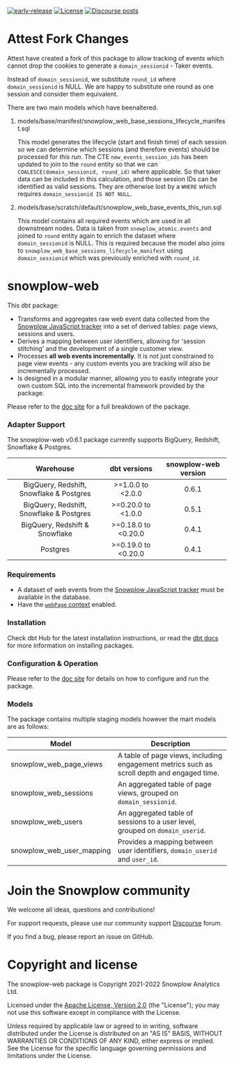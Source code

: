 [![early-release]][tracker-classificiation] [![License][license-image]][license] [![Discourse posts][discourse-image]][discourse]

# Attest Fork Changes

Attest have created a fork of this package to allow tracking of events which cannot drop the cookies to generate a `domain_sessionid` - Taker events.

Instead of `domain_sessionid`, we substitute `round_id` where `domain_sessionid` is NULL. We are happy to substitute one round as one session and consider them equivalent.

There are two main models which have beenaltered.

1. models/base/manifest/snowplow_web_base_sessions_lifecycle_manifest.sql

    This model generates the lifecycle (start and finish time) of each session so we can determine which sessions (and therefore events) should be processed for *this run*.
    The CTE `new_events_session_ids` has been updated to join to the `round` entity so that we can `COALESCE(domain_sessionid, round_id)` where applicable. So that taker data can be included in this calculation, and those session IDs can be identified as valid sessions. They are otherwise lost by a `WHERE` which requires `domain_sessionid IS NOT NULL`.

2. models/base/scratch/default/snowplow_web_base_events_this_run.sql

    This model contains all required events which are used in all downstream nodes. Data is taken from `snowplow_atomic.events` and joined to `round` entity again to enrich the dataset where `domain_sessionid` is NULL. This is required because the model also joins to `snowplow_web_base_sessions_lifecycle_manifest` using `domain_sessionid` which was previously enriched with `round_id`.

# snowplow-web

This dbt package:

- Transforms and aggregates raw web event data collected from the [Snowplow JavaScript tracker][tracker-docs] into a set of derived tables: page views, sessions and users.
- Derives a mapping between user identifiers, allowing for 'session stitching' and the development of a single customer view.
- Processes **all web events incrementally**. It is not just constrained to page view events - any custom events you are tracking will also be incrementally processed.
- Is designed in a modular manner, allowing you to easily integrate your own custom SQL into the incremental framework provided by the package.

Please refer to the [doc site][snowplow-web-docs] for a full breakdown of the package.

### Adapter Support

The snowplow-web v0.6.1 package currently supports BigQuery, Redshift, Snowflake & Postgres.

|                 Warehouse                |     dbt versions    | snowplow-web version |
|:----------------------------------------:|:-------------------:|:--------------------:|
| BigQuery, Redshift, Snowflake & Postgres | >=1.0.0 to <2.0.0   |         0.6.1        |
| BigQuery, Redshift, Snowflake & Postgres | >=0.20.0 to <1.0.0  |         0.5.1        |
|      BigQuery, Redshift & Snowflake      | >=0.18.0 to <0.20.0 |         0.4.1        |
|                 Postgres                 | >=0.19.0 to <0.20.0 |         0.4.1        |

### Requirements

- A dataset of web events from the [Snowplow JavaScript tracker][tracker-docs] must be available in the database.
- Have the [`webPage` context][webpage-context] enabled.

### Installation

Check dbt Hub for the latest installation instructions, or read the [dbt docs][dbt-package-docs] for more information on installing packages.

### Configuration & Operation

Please refer to the [doc site][snowplow-web-docs] for details on how to configure and run the package.

### Models

The package contains multiple staging models however the mart models are as follows:

| Model                             | Description                                                                                |
|-----------------------------------|--------------------------------------------------------------------------------------------|
| snowplow_web_page_views           | A table of page views, including engagement metrics such as scroll depth and engaged time. |
| snowplow_web_sessions             | An aggregated table of page views, grouped on `domain_sessionid`.                          |
| snowplow_web_users                | An aggregated table of sessions to a user level, grouped on `domain_userid`.               |
| snowplow_web_user_mapping         | Provides a mapping between user identifiers, `domain_userid` and `user_id`.                |

# Join the Snowplow community

We welcome all ideas, questions and contributions!

For support requests, please use our community support [Discourse][discourse] forum.

If you find a bug, please report an issue on GitHub.

# Copyright and license

The snowplow-web package is Copyright 2021-2022 Snowplow Analytics Ltd.

Licensed under the [Apache License, Version 2.0][license] (the "License");
you may not use this software except in compliance with the License.

Unless required by applicable law or agreed to in writing, software
distributed under the License is distributed on an "AS IS" BASIS,
WITHOUT WARRANTIES OR CONDITIONS OF ANY KIND, either express or implied.
See the License for the specific language governing permissions and
limitations under the License.

[license]: http://www.apache.org/licenses/LICENSE-2.0
[license-image]: http://img.shields.io/badge/license-Apache--2-blue.svg?style=flat
[tracker-classificiation]: https://docs.snowplowanalytics.com/docs/collecting-data/collecting-from-own-applications/tracker-maintenance-classification/
[early-release]: https://img.shields.io/static/v1?style=flat&label=Snowplow&message=Early%20Release&color=014477&labelColor=9ba0aa&logo=data:image/png;base64,iVBORw0KGgoAAAANSUhEUgAAABAAAAAQCAMAAAAoLQ9TAAAAeFBMVEVMaXGXANeYANeXANZbAJmXANeUANSQAM+XANeMAMpaAJhZAJeZANiXANaXANaOAM2WANVnAKWXANZ9ALtmAKVaAJmXANZaAJlXAJZdAJxaAJlZAJdbAJlbAJmQAM+UANKZANhhAJ+EAL+BAL9oAKZnAKVjAKF1ALNBd8J1AAAAKHRSTlMAa1hWXyteBTQJIEwRgUh2JjJon21wcBgNfmc+JlOBQjwezWF2l5dXzkW3/wAAAHpJREFUeNokhQOCA1EAxTL85hi7dXv/E5YPCYBq5DeN4pcqV1XbtW/xTVMIMAZE0cBHEaZhBmIQwCFofeprPUHqjmD/+7peztd62dWQRkvrQayXkn01f/gWp2CrxfjY7rcZ5V7DEMDQgmEozFpZqLUYDsNwOqbnMLwPAJEwCopZxKttAAAAAElFTkSuQmCC

[tracker-docs]: https://docs.snowplowanalytics.com/docs/collecting-data/collecting-from-own-applications/
[webpage-context]: https://docs.snowplowanalytics.com/docs/collecting-data/collecting-from-own-applications/javascript-trackers/javascript-tracker/javascript-tracker-v3/tracker-setup/initialization-options/#Adding_predefined_contexts
[dbt-package-docs]: https://docs.getdbt.com/docs/building-a-dbt-project/package-management

[discourse-image]: https://img.shields.io/discourse/posts?server=https%3A%2F%2Fdiscourse.snowplowanalytics.com%2F
[discourse]: http://discourse.snowplowanalytics.com/

[snowplow-web-docs]: https://snowplow.github.io/dbt-snowplow-web/#!/overview/snowplow_web
